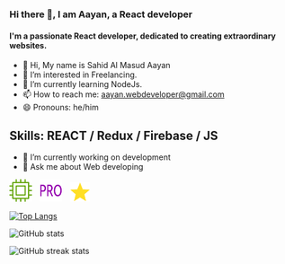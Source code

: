 ### Hi there 👋, I am Aayan, a React developer
####  I'm a passionate React developer, dedicated to creating extraordinary websites.

- 👋 Hi, My name is Sahid Al Masud Aayan
- 👀 I’m interested in Freelancing.
- 🌱 I’m currently learning NodeJs.
- 📫 How to reach me: aayan.webdeveloper@gmail.com
- 😄 Pronouns: he/him

## Skills:  REACT / Redux / Firebase / JS

- 🔭 I’m currently working on development
- 💬 Ask me about Web developing 



<a href='https://docs.github.com/en/developers'><img src='https://raw.githubusercontent.com/acervenky/animated-github-badges/master/assets/devbadge.gif' width='40' height='40'></a> <a href='https://github.com/pricing'><img src='https://raw.githubusercontent.com/acervenky/animated-github-badges/master/assets/pro.gif' width='40' height='40'></a> <a href='https://stars.github.com/'><img src='https://raw.githubusercontent.com/acervenky/animated-github-badges/master/assets/starbadge.gif' width='35' height='35'></a> 

[![Top Langs](https://github-readme-stats.vercel.app/api/top-langs/?username=Sahid-Al-Masud-Aayan)](https://github.com/anuraghazra/github-readme-stats)

![GitHub stats](https://github-readme-stats.vercel.app/api?username=Sahid-Al-Masud-Aayan&show_icons=true)  

![GitHub streak stats](https://streak-stats.demolab.com/?user=Sahid-Al-Masud-Aayan)  
